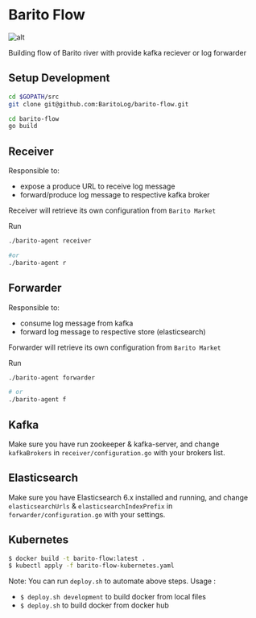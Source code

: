 # Barito Flow 
![alt](https://travis-ci.org/BaritoLog/barito-flow.svg?branch=master)

Building flow of Barito river with provide kafka reciever or log forwarder 

## Setup Development

```sh
cd $GOPATH/src
git clone git@github.com:BaritoLog/barito-flow.git 

cd barito-flow
go build
```

## Receiver

Responsible to:
- expose a produce URL to receive log message
- forward/produce log message to respective kafka broker

Receiver will retrieve its own configuration from `Barito Market`

Run
```sh
./barito-agent receiver

#or
./barito-agent r
```


## Forwarder

Responsible to:
- consume log message from kafka
- forward log message to respective store (elasticsearch)


Forwarder will retrieve its own configuration from `Barito Market`

Run
```sh
./barito-agent forwarder

# or
./barito-agent f
```

## Kafka

Make sure you have run zookeeper & kafka-server, and change `kafkaBrokers` in `receiver/configuration.go` with your brokers list. 

## Elasticsearch

Make sure you have Elasticsearch 6.x installed and running, and change `elasticsearchUrls` & `elasticsearchIndexPrefix` in `forwarder/configuration.go` with your settings.

## Kubernetes

```sh
$ docker build -t barito-flow:latest .
$ kubectl apply -f barito-flow-kubernetes.yaml
```

Note: You can run `deploy.sh` to automate above steps. 
Usage : 
* `$ deploy.sh development` to build docker from local files
* `$ deploy.sh` to build docker from docker hub